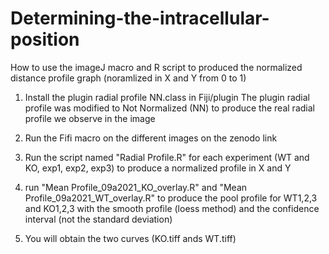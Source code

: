 # Determining-the-intracellular-position

How to use the imageJ macro and R script to produced the normalized distance profile graph (noramlized in X and Y from 0 to 1)  

1) Install the plugin radial profile NN.class in Fiji/plugin
The plugin radial profile was modified to Not Normalized (NN) to produce the real radial profile we observe in the image

2) Run the Fifi macro on the different images on the zenodo link  

3) Run the script named "Radial Profile.R" for each experiment (WT and KO, exp1, exp2, exp3) to produce a normalized profile in X  and Y

4) run "Mean Profile_09a2021_KO_overlay.R" and "Mean Profile_09a2021_WT_overlay.R" to produce the pool profile for WT1,2,3 and KO1,2,3 with the smooth profile (loess method) and the confidence interval (not the standard deviation)

5) You will obtain the two curves  (KO.tiff ands WT.tiff)


